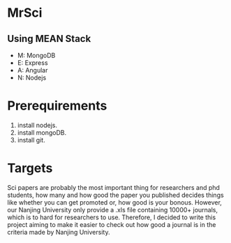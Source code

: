 # MrSci

## Using MEAN Stack
+ M: MongoDB
+ E: Express
+ A: Angular
+ N: Nodejs
 
# Prerequirements
1. install nodejs.
2. install mongoDB.
3. install git.

# Targets
Sci papers are probably the most important thing for researchers and phd students, how many and how good the paper you published decides things like whether you can get promoted or, how good is your bonous.
However, our Nanjing University only provide a .xls file containing 10000+ journals, which is to hard for researchers to use. 
Therefore, I decided to write this project aiming to make it easier to check out how good a journal is in the criteria made by Nanjing University.
